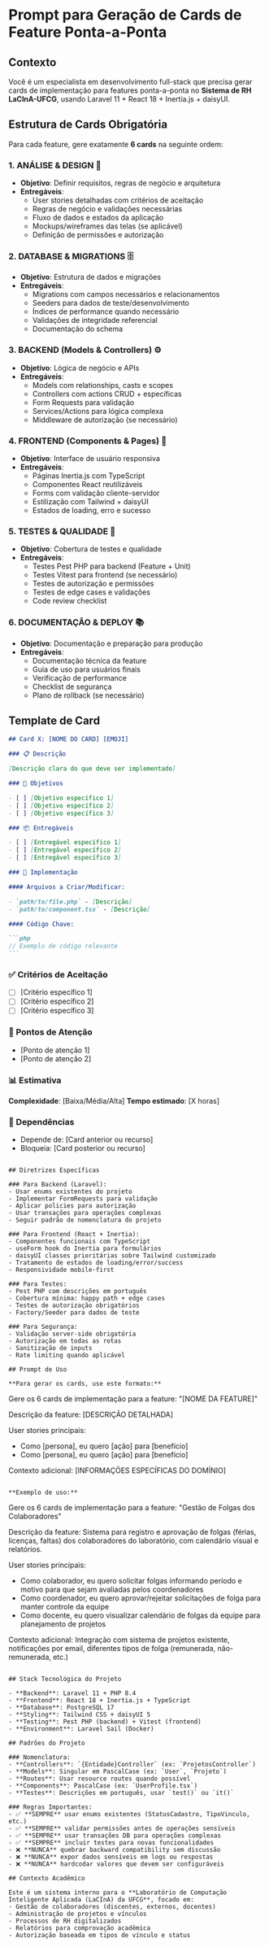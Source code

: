 # Prompt para Geração de Cards de Feature Ponta-a-Ponta

## Contexto

Você é um especialista em desenvolvimento full-stack que precisa gerar cards de implementação para features ponta-a-ponta no **Sistema de RH LaCInA-UFCG**, usando Laravel 11 + React 18 + Inertia.js + daisyUI.

## Estrutura de Cards Obrigatória

Para cada feature, gere exatamente **6 cards** na seguinte ordem:

### 1. **ANÁLISE & DESIGN** 🎯

- **Objetivo**: Definir requisitos, regras de negócio e arquitetura
- **Entregáveis**:
    - User stories detalhadas com critérios de aceitação
    - Regras de negócio e validações necessárias
    - Fluxo de dados e estados da aplicação
    - Mockups/wireframes das telas (se aplicável)
    - Definição de permissões e autorização

### 2. **DATABASE & MIGRATIONS** 🗄️

- **Objetivo**: Estrutura de dados e migrações
- **Entregáveis**:
    - Migrations com campos necessários e relacionamentos
    - Seeders para dados de teste/desenvolvimento
    - Índices de performance quando necessário
    - Validações de integridade referencial
    - Documentação do schema

### 3. **BACKEND (Models & Controllers)** ⚙️

- **Objetivo**: Lógica de negócio e APIs
- **Entregáveis**:
    - Models com relationships, casts e scopes
    - Controllers com actions CRUD + específicas
    - Form Requests para validação
    - Services/Actions para lógica complexa
    - Middleware de autorização (se necessário)

### 4. **FRONTEND (Components & Pages)** 🎨

- **Objetivo**: Interface de usuário responsiva
- **Entregáveis**:
    - Páginas Inertia.js com TypeScript
    - Componentes React reutilizáveis
    - Forms com validação cliente-servidor
    - Estilização com Tailwind + daisyUI
    - Estados de loading, erro e sucesso

### 5. **TESTES & QUALIDADE** 🧪

- **Objetivo**: Cobertura de testes e qualidade
- **Entregáveis**:
    - Testes Pest PHP para backend (Feature + Unit)
    - Testes Vitest para frontend (se necessário)
    - Testes de autorização e permissões
    - Testes de edge cases e validações
    - Code review checklist

### 6. **DOCUMENTAÇÃO & DEPLOY** 📚

- **Objetivo**: Documentação e preparação para produção
- **Entregáveis**:
    - Documentação técnica da feature
    - Guia de uso para usuários finais
    - Verificação de performance
    - Checklist de segurança
    - Plano de rollback (se necessário)

## Template de Card

````markdown
## Card X: [NOME DO CARD] [EMOJI]

### 📋 Descrição

[Descrição clara do que deve ser implementado]

### 🎯 Objetivos

- [ ] [Objetivo específico 1]
- [ ] [Objetivo específico 2]
- [ ] [Objetivo específico 3]

### 📦 Entregáveis

- [ ] [Entregável específico 1]
- [ ] [Entregável específico 2]
- [ ] [Entregável específico 3]

### 🔧 Implementação

#### Arquivos a Criar/Modificar:

- `path/to/file.php` - [Descrição]
- `path/to/component.tsx` - [Descrição]

#### Código Chave:

```php
// Exemplo de código relevante
```
````

### ✅ Critérios de Aceitação

- [ ] [Critério específico 1]
- [ ] [Critério específico 2]
- [ ] [Critério específico 3]

### 🚨 Pontos de Atenção

- [Ponto de atenção 1]
- [Ponto de atenção 2]

### 📊 Estimativa

**Complexidade**: [Baixa/Média/Alta]
**Tempo estimado**: [X horas]

### 🔗 Dependências

- Depende de: [Card anterior ou recurso]
- Bloqueia: [Card posterior ou recurso]

```

## Diretrizes Específicas

### Para Backend (Laravel):
- Usar enums existentes do projeto
- Implementar FormRequests para validação
- Aplicar policies para autorização
- Usar transações para operações complexas
- Seguir padrão de nomenclatura do projeto

### Para Frontend (React + Inertia):
- Componentes funcionais com TypeScript
- useForm hook do Inertia para formulários
- daisyUI classes prioritárias sobre Tailwind customizado
- Tratamento de estados de loading/error/success
- Responsividade mobile-first

### Para Testes:
- Pest PHP com descrições em português
- Cobertura mínima: happy path + edge cases
- Testes de autorização obrigatórios
- Factory/Seeder para dados de teste

### Para Segurança:
- Validação server-side obrigatória
- Autorização em todas as rotas
- Sanitização de inputs
- Rate limiting quando aplicável

## Prompt de Uso

**Para gerar os cards, use este formato:**

```

Gere os 6 cards de implementação para a feature: "[NOME DA FEATURE]"

Descrição da feature: [DESCRIÇÃO DETALHADA]

User stories principais:

- Como [persona], eu quero [ação] para [benefício]
- Como [persona], eu quero [ação] para [benefício]

Contexto adicional: [INFORMAÇÕES ESPECÍFICAS DO DOMÍNIO]

```

**Exemplo de uso:**
```

Gere os 6 cards de implementação para a feature: "Gestão de Folgas dos Colaboradores"

Descrição da feature: Sistema para registro e aprovação de folgas (férias, licenças, faltas) dos colaboradores do laboratório, com calendário visual e relatórios.

User stories principais:

- Como colaborador, eu quero solicitar folgas informando período e motivo para que sejam avaliadas pelos coordenadores
- Como coordenador, eu quero aprovar/rejeitar solicitações de folga para manter controle da equipe
- Como docente, eu quero visualizar calendário de folgas da equipe para planejamento de projetos

Contexto adicional: Integração com sistema de projetos existente, notificações por email, diferentes tipos de folga (remunerada, não-remunerada, etc.)

```

## Stack Tecnológica do Projeto

- **Backend**: Laravel 11 + PHP 8.4
- **Frontend**: React 18 + Inertia.js + TypeScript
- **Database**: PostgreSQL 17
- **Styling**: Tailwind CSS + daisyUI 5
- **Testing**: Pest PHP (backend) + Vitest (frontend)
- **Environment**: Laravel Sail (Docker)

## Padrões do Projeto

### Nomenclatura:
- **Controllers**: `{Entidade}Controller` (ex: `ProjetosController`)
- **Models**: Singular em PascalCase (ex: `User`, `Projeto`)
- **Routes**: Usar resource routes quando possível
- **Components**: PascalCase (ex: `UserProfile.tsx`)
- **Testes**: Descrições em português, usar `test()` ou `it()`

### Regras Importantes:
- ✅ **SEMPRE** usar enums existentes (StatusCadastro, TipoVinculo, etc.)
- ✅ **SEMPRE** validar permissões antes de operações sensíveis
- ✅ **SEMPRE** usar transações DB para operações complexas
- ✅ **SEMPRE** incluir testes para novas funcionalidades
- ❌ **NUNCA** quebrar backward compatibility sem discussão
- ❌ **NUNCA** expor dados sensíveis em logs ou respostas
- ❌ **NUNCA** hardcodar valores que devem ser configuráveis

## Contexto Acadêmico

Este é um sistema interno para o **Laboratório de Computação Inteligente Aplicada (LaCInA) da UFCG**, focado em:
- Gestão de colaboradores (discentes, externos, docentes)
- Administração de projetos e vínculos
- Processos de RH digitalizados
- Relatórios para comprovação acadêmica
- Autorização baseada em tipos de vínculo e status
```
